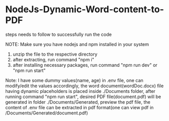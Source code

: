 # NodeJs-Dynamic-Word-content-to-PDF



steps needs to follow to successfully run the code

NOTE: Make sure you have nodejs and npm installed in your system

1)  unzip the file to the respective directory
2)  after extracting, run command "npm i"
3)  after installing necessary packages, run command "npm run dev" or "npm run start"


Note: I have some dummy values(name, age) in .env file, one can modify/edit the values accordingly,
      the word document(wordDoc.docx) file having dynamic placeholders is placed inside ./Documents folder,
      after running command "npm run start", desired PDF file(document.pdf) will be generated in folder ./Documents/Generated,
      preview the pdf file, the content of .env file can be extracted in pdf format(one can view pdf in /Documents/Generated/document.pdf)

